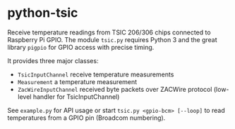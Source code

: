 # python-tsic

Receive temperature readings from TSIC 206/306 chips connected to Raspberry Pi GPIO.
The module `tsic.py` requires Python 3 and the great library `pigpio` for GPIO access with precise timing.

It provides three major classes:
* `TsicInputChannel` receive temperature measurements
* `Measurement` a temperature measurement
* `ZacWireInputChannel` received byte packets over ZACWire protocol (low-level handler for TsicInputChannel)

See `example.py` for API usage or start `tsic.py <gpio-bcm> [--loop]` to read temperatures from a GPIO pin (Broadcom numbering).
